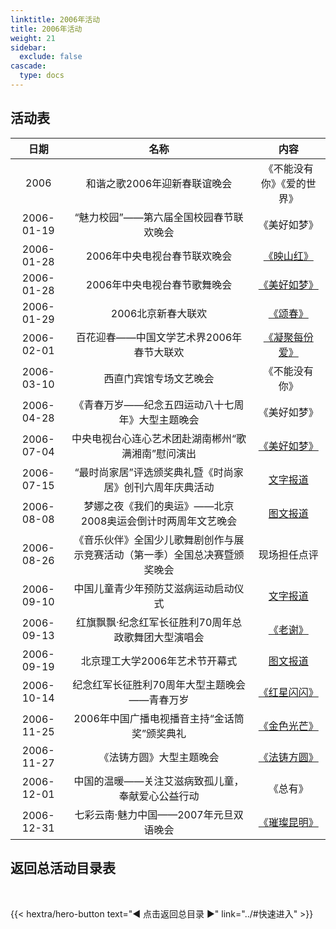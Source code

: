 ```yaml
---
linktitle: 2006年活动
title: 2006年活动
weight: 21
sidebar:
  exclude: false
cascade:
  type: docs
---
```


## 活动表

|日期|名称|内容|
|:-----:|:-----:|:-----:|
|2006|和谐之歌2006年迎新春联谊晚会|《不能没有你》《爱的世界》|
|2006-01-19|“魅力校园”——第六届全国校园春节联欢晚会|《美好如梦》|
|2006-01-28|2006年中央电视台春节联欢晚会|[《映山红》](../2006/20060128/#2006年中央电视台春节联欢晚会)|
|2006-01-28|2006年中央电视台春节歌舞晚会|[《美好如梦》](../2006/20060128/#2006年中央电视台春节歌舞晚会)|
|2006-01-29|2006北京新春大联欢|[《颂春》](../2006/20060128/#2006北京新春大联欢)|
|2006-02-01|百花迎春——中国文学艺术界2006年春节大联欢|[《凝聚每份爱》](../2006/20060201/)|
|2006-03-10|西直门宾馆专场文艺晚会|《不能没有你》|
|2006-04-28|《青春万岁——纪念五四运动八十七周年》大型主题晚会|《美好如梦》|
|2006-07-04|中央电视台心连心艺术团赴湖南郴州“歌满湘南”慰问演出|[《美好如梦》](../2006/20060704/)|
|2006-07-15|“最时尚家居”评选颁奖典礼暨《时尚家居》创刊六周年庆典活动|[文字报道](https://bj.leju.com/decor/2006-07-15/1839137738.html)|
|2006-08-08|梦娜之夜《我们的奥运》——北京2008奥运会倒计时两周年文艺晚会|[图文报道](https://ent.sina.cn/tv/tv/2006-08-07/detail-icesifvy0937434.d.html)|
|2006-08-26|《音乐伙伴》全国少儿歌舞剧创作与展示竞赛活动（第一季）全国总决赛暨颁奖晚会|现场担任点评|
|2006-09-10|中国儿童青少年预防艾滋病运动启动仪式|[文字报道](https://www.rdfz.cn/xysh/xskw/czxy/201103/t20110321_20606.html)|
|2006-09-13|红旗飘飘·纪念红军长征胜利70周年总政歌舞团大型演唱会|[《老谢》](../2006/20060913/)|
|2006-09-19|北京理工大学2006年艺术节开幕式|[图文报道](https://www.bit.edu.cn/xww/xwtt/a37239.htm)|
|2006-10-14|纪念红军长征胜利70周年大型主题晚会——青春万岁|[《红星闪闪》](../2006/20061014/)|
|2006-11-25|2006年中国广播电视播音主持“金话筒奖”颁奖典礼|[《金色光芒》](../2006/20061125/)|
|2006-11-27|《法铸方圆》大型主题晚会|[《法铸方圆》](../2006/20061127/)|
|2006-12-01|中国的温暖——关注艾滋病致孤儿童，奉献爱心公益行动|《总有》|
|2006-12-31|七彩云南·魅力中国——2007年元旦双语晚会|[《璀璨昆明》](../2006/20061231/)|



## 返回总活动目录表

<br>

{{< hextra/hero-button text="◀ 点击返回总目录 ▶" link="../#快速进入" >}}